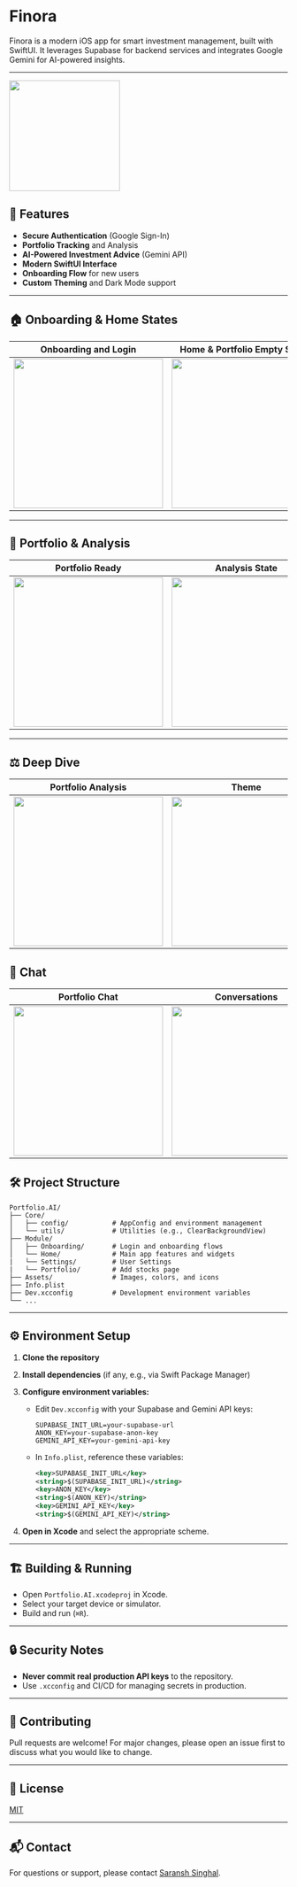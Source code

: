 # Finora

Finora is a modern iOS app for smart investment management, built with SwiftUI. It leverages Supabase for backend services and integrates Google Gemini for AI-powered insights.

---
<a href="https://apps.apple.com/in/app/finora/id6753204750" target="_blank">
  <img src="https://github.com/user-attachments/assets/d196ded0-1411-41d5-8e63-7afdf6984b31" width="200" />
</a>

## 🚀 Features

- **Secure Authentication** (Google Sign-In)
- **Portfolio Tracking** and Analysis
- **AI-Powered Investment Advice** (Gemini API)
- **Modern SwiftUI Interface**
- **Onboarding Flow** for new users
- **Custom Theming** and Dark Mode support

---
## 🏠 Onboarding & Home States

| Onboarding and Login | Home & Portfolio Empty States |
|----------------------|-------------------------------|
| <img src="https://github.com/user-attachments/assets/d411ef8d-6a62-4589-ae34-fd49b024380e" width="270"/> | <img src="https://github.com/user-attachments/assets/0abc2f45-9108-49c2-8052-e092f221c056" width="270"/> |

---

## 💼 Portfolio & Analysis

| Portfolio Ready | Analysis State |
|-----------------|----------------|
| <img src="https://github.com/user-attachments/assets/d68cd380-721f-4255-a1a9-5d64cd5c52ca" width="270"/> | <img src="https://github.com/user-attachments/assets/6bb78748-eafe-44d2-b34e-da2d07e7f62e" width="270"/> |

---

## ⚖️ Deep Dive

| Portfolio Analysis | Theme |
|--------------------|-------|
| <img src="https://github.com/user-attachments/assets/daeb7d20-706e-4d48-868f-4e72105909c9" width="270"/> | <img src="https://github.com/user-attachments/assets/fa82e9ce-9169-4c72-a7a2-71857100565f" width="270"/> |


## 💬 Chat

| Portfolio Chat | Conversations |
|--------------------|-------|
| <img src="https://github.com/user-attachments/assets/40f7e557-5af5-4dfe-9e6a-90349fbc276b" width="270"/> | <img src="https://github.com/user-attachments/assets/ddf4d6e4-9c75-4467-aa5e-3bb141421059" width="270"/> |


## 🛠️ Project Structure

```
Portfolio.AI/
├── Core/
│   ├── config/           # AppConfig and environment management
│   └── utils/            # Utilities (e.g., ClearBackgroundView)
├── Module/
│   ├── Onboarding/       # Login and onboarding flows
│   └── Home/             # Main app features and widgets
|   └── Settings/         # User Settings
|   └── Portfolio/        # Add stocks page
├── Assets/               # Images, colors, and icons
├── Info.plist
├── Dev.xcconfig          # Development environment variables
└── ...
```

---

## ⚙️ Environment Setup

1. **Clone the repository**
2. **Install dependencies** (if any, e.g., via Swift Package Manager)
3. **Configure environment variables:**
   - Edit `Dev.xcconfig` with your Supabase and Gemini API keys:
     ```
     SUPABASE_INIT_URL=your-supabase-url
     ANON_KEY=your-supabase-anon-key
     GEMINI_API_KEY=your-gemini-api-key
     ```
   - In `Info.plist`, reference these variables:
     ```xml
     <key>SUPABASE_INIT_URL</key>
     <string>$(SUPABASE_INIT_URL)</string>
     <key>ANON_KEY</key>
     <string>$(ANON_KEY)</string>
     <key>GEMINI_API_KEY</key>
     <string>$(GEMINI_API_KEY)</string>
     ```

4. **Open in Xcode** and select the appropriate scheme.

---

## 🏗️ Building & Running

- Open `Portfolio.AI.xcodeproj` in Xcode.
- Select your target device or simulator.
- Build and run (`⌘R`).

---

## 🔒 Security Notes

- **Never commit real production API keys** to the repository.
- Use `.xcconfig` and CI/CD for managing secrets in production.

---

## 🤝 Contributing

Pull requests are welcome! For major changes, please open an issue first to discuss what you would like to change.

---

## 📄 License

[MIT](LICENSE)

---

## 📬 Contact

For questions or support, please contact [Saransh Singhal](mailto:singhalsaransh40@gmail.com).
